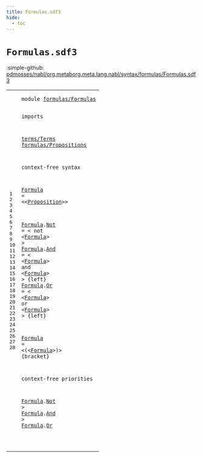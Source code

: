 ```yaml
---
title: Formulas.sdf3
hide:
  - toc
---
```


# `Formulas.sdf3`

:simple-github: [pdmosses/nabl/org.metaborg.meta.lang.nabl/syntax/formulas/Formulas.sdf3]

[pdmosses/nabl/org.metaborg.meta.lang.nabl/syntax/formulas/Formulas.sdf3]: https://github.com/pdmosses/nabl/blob/master/org.metaborg.meta.lang.nabl/syntax/formulas/Formulas.sdf3 "The source file on GitHub"

<div class="sdf3"><table class="highlighttable"><tbody><tr><td class="linenos"><div class="linenodiv"><pre><span></span>1
2
3
4
5
6
7
8
9
10
11
12
13
14
15
16
17
18
19
20
21
22
23
24
25
26
27
28
</pre></div></td>
<td class="code"><pre><code><span class="keyword">module</span> <a href="../../core/Properties.sdf3#formulas/Formulas_104_121" id="formulas/Formulas_7_24" title="Referenced at ../../core/Properties.sdf3 line 9">formulas/Formulas</a>

<span class="keyword">imports</span> 

  <a href="../../terms/Terms.sdf3#terms/Terms_7_18" id="terms/Terms_38_49" title="Defined at ../../terms/Terms.sdf3 line 1">terms/Terms</a> 
  <a href="../Propositions.sdf3#formulas/Propositions_7_28" id="formulas/Propositions_53_74" title="Defined at ../Propositions.sdf3 line 1">formulas/Propositions</a>

<span class="keyword">context-free syntax</span>

  <a href="#Formula_387_394" id="Formula_99_106" title="Referenced at line 28; ../../NameBindingLanguage.sdf3 line 150">Formula</a> = &lt;&lt;<a href="../Propositions.sdf3#Proposition_146_157" id="Proposition_111_122" title="Defined at ../Propositions.sdf3 line 13, 14, 15, 17, 18, 19, 20, 21, 23, 24">Proposition</a>&gt;&gt; 
  
  <a href="#Formula_387_394" id="Formula_131_138" title="Referenced at line 28; ../../NameBindingLanguage.sdf3 line 150">Formula</a>.<span class="cons_Constructor"><a href="#Not_367_370" id="Not_139_142" title="Referenced at line 28">Not</a></span> = &lt;
    <span class="cons_String">not</span> &lt;<a href="#Formula_99_106" id="Formula_156_163" title="Defined at line 10, 12, 15, 19, 24">Formula</a>&gt;
  &gt; 
  <a href="#Formula_387_394" id="Formula_172_179" title="Referenced at line 28; ../../NameBindingLanguage.sdf3 line 150">Formula</a>.<span class="cons_Constructor"><a href="#And_381_384" id="And_180_183" title="Referenced at line 28">And</a></span> = &lt;
    &lt;<a href="#Formula_99_106" id="Formula_193_200" title="Defined at line 10, 12, 15, 19, 24">Formula</a>&gt; 
    <span class="cons_String">and</span> &lt;<a href="#Formula_99_106" id="Formula_212_219" title="Defined at line 10, 12, 15, 19, 24">Formula</a>&gt;
  &gt; {<span class="keyword">left</span>}
  <a href="#Formula_387_394" id="Formula_234_241" title="Referenced at line 28; ../../NameBindingLanguage.sdf3 line 150">Formula</a>.<span class="cons_Constructor"><a href="#Or_395_397" id="Or_242_244" title="Referenced at line 28">Or</a></span> = &lt;
    &lt;<a href="#Formula_99_106" id="Formula_254_261" title="Defined at line 10, 12, 15, 19, 24">Formula</a>&gt; 
    <span class="cons_String">or</span> &lt;<a href="#Formula_99_106" id="Formula_272_279" title="Defined at line 10, 12, 15, 19, 24">Formula</a>&gt;
  &gt; {<span class="keyword">left</span>}
  
  <a href="#Formula_387_394" id="Formula_297_304" title="Referenced at line 28; ../../NameBindingLanguage.sdf3 line 150">Formula</a> = &lt;<span class="cons_String">(</span>&lt;<a href="#Formula_99_106" id="Formula_310_317" title="Defined at line 10, 12, 15, 19, 24">Formula</a>&gt;<span class="cons_String">)</span>&gt; {<span class="keyword">bracket</span>}

<span class="keyword">context-free priorities</span>

  <a href="#Formula_99_106" id="Formula_359_366" title="Defined at line 10, 12, 15, 19, 24">Formula</a>.<span class="cons_Constructor"><a href="#Not_139_142" id="Not_367_370" title="Defined at line 12">Not</a></span> &gt; <a href="#Formula_99_106" id="Formula_373_380" title="Defined at line 10, 12, 15, 19, 24">Formula</a>.<span class="cons_Constructor"><a href="#And_180_183" id="And_381_384" title="Defined at line 15">And</a></span> &gt; <a href="#Formula_99_106" id="Formula_387_394" title="Defined at line 10, 12, 15, 19, 24">Formula</a>.<span class="cons_Constructor"><a href="#Or_242_244" id="Or_395_397" title="Defined at line 19">Or</a></span>

</code></pre></td></tr></tbody></table></div>